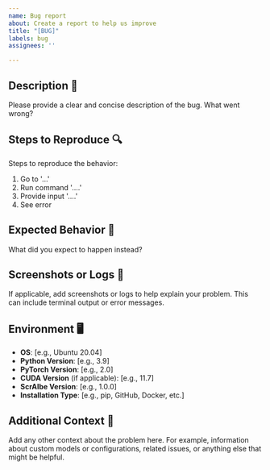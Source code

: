 ```yaml
---
name: Bug report
about: Create a report to help us improve
title: "[BUG]"
labels: bug
assignees: ''

---
```


## Description 🐛
Please provide a clear and concise description of the bug. What went wrong?

## Steps to Reproduce 🔍
Steps to reproduce the behavior:
1. Go to '...'
2. Run command '....'
3. Provide input '....'
4. See error

## Expected Behavior 🤔
What did you expect to happen instead?

## Screenshots or Logs 📸
If applicable, add screenshots or logs to help explain your problem. This can include terminal output or error messages.

## Environment 🖥️
- **OS**: [e.g., Ubuntu 20.04]
- **Python Version**: [e.g., 3.9]
- **PyTorch Version**: [e.g., 2.0]
- **CUDA Version** (if applicable): [e.g., 11.7]
- **ScrAIbe Version**: [e.g., 1.0.0]
- **Installation Type**: [e.g., pip, GitHub, Docker, etc.]

## Additional Context 📝
Add any other context about the problem here. For example, information about custom models or configurations, related issues, or anything else that might be helpful.
